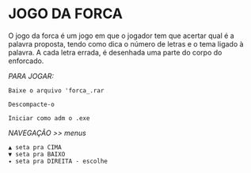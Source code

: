 # JOGO DA FORCA
O jogo da forca é um jogo em que o jogador tem que acertar qual é a palavra proposta, tendo como dica o número de letras e o tema ligado à palavra. A cada letra errada, é desenhada uma parte do corpo do enforcado.

*PARA JOGAR:*

    Baixe o arquivo 'forca_.rar
  
    Descompacte-o
  
    Iniciar como adm o .exe
    
*NAVEGAÇÃO >> menus*

    ▲ seta pra CIMA
    ▼ seta pra BAIXO
    ✦ seta pra DIREITA - escolhe
